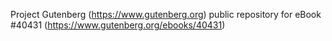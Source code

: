 Project Gutenberg (https://www.gutenberg.org) public repository for eBook #40431 (https://www.gutenberg.org/ebooks/40431)
